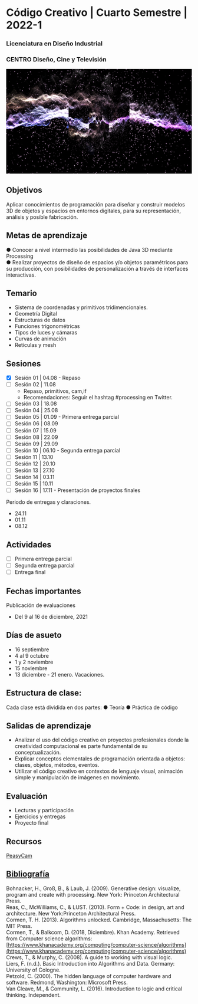 # Código Creativo | Cuarto Semestre | 2022-1
### __Licenciatura en Diseño Industrial__  
### __CENTRO Diseño, Cine y Televisión__  

![portada](https://github.com/MarianneTeixido/ArteEnRed/blob/main/img/noche01.png)

## Objetivos 

Aplicar conocimientos de programación para diseñar y construir modelos 3D de objetos y espacios en entornos digitales, para su representación, análisis y posible fabricación.

## Metas de aprendizaje
● Conocer a nivel intermedio las posibilidades de Java 3D mediante Processing  
● Realizar proyectos de diseño de espacios y/o objetos paramétricos para su producción, con posibilidades de personalización a través de interfaces interactivas.  

## Temario

- Sistema de coordenadas y primitivos tridimencionales.
- Geometría Digital
- Estructuras de datos 
- Funciones trigonométricas
- Tipos de luces y cámaras
- Curvas de animación
- Retículas y mesh

## Sesiones 

- [X] Sesión 01 | 04.08 - Repaso 
- [ ] Sesión 02 | 11.08 
	- Repaso, primitivos, cam,if  
	- Recomendaciones: Seguir el hashtag #processing en Twitter.
- [ ] Sesión 03 | 18.08
- [ ] Sesión 04 | 25.08 
- [ ] Sesión 05 | 01.09 - Primera entrega parcial
- [ ] Sesión 06 | 08.09
- [ ] Sesión 07 | 15.09
- [ ] Sesión 08 | 22.09
- [ ] Sesión 09 | 29.09
- [ ] Sesión 10 | 06.10 - Segunda entrega parcial
- [ ] Sesión 11 | 13.10 
- [ ] Sesión 12 | 20.10
- [ ] Sesión 13 | 27.10
- [ ] Sesión 14 | 03.11
- [ ] Sesión 15 | 10.11
- [ ] Sesión 16 | 17.11 - Presentación de proyectos finales

Periodo de entregas y claraciones. 
- 24.11
- 01.11
- 08.12

## Actividades 

- [ ] Primera entrega parcial 
- [ ] Segunda entrega parcial
- [ ] Entrega final 

## Fechas importantes

Publicación de evaluaciones  
- Del 9 al 16 de diciembre, 2021  

## Días de asueto

- 16 septiembre
- 4 al 9 octubre
- 1 y 2 noviembre
- 15 noviembre
- 13 diciembre - 21 enero. Vacaciones.

## Estructura de clase:

Cada clase está dividida en dos partes:
● Teoría
● Práctica de código

## Salidas de aprendizaje

- Analizar el uso del código creativo en proyectos profesionales donde la creatividad computacional es parte fundamental de su conceptualización.
- Explicar conceptos elementales de programación orientada a objetos: clases, objetos, métodos, eventos.
- Utilizar el código creativo en contextos de lenguaje visual, animación simple y manipulación de imágenes en movimiento.

## Evaluación 

- Lecturas y participación  
- Ejercicios y entregas
- Proyecto final 

## Recursos 
[PeasyCam](http://mrfeinberg.com/peasycam/)

## [Bibliografía](https://drive.google.com/drive/folders/1AL_OvQOKRKF1Be9hGrXtFDG8qFC3daiQ?usp=sharing)

Bohnacker, H., Groß, B., & Laub, J. (2009). Generative design: visualize, program and create with processing. New York: Princeton Architectural Press.  
Reas, C., McWilliams, C., & LUST. (2010). Form + Code: in design, art and architecture. New York:Princeton Architectural Press.  
Cormen, T. H. (2013). Algorithms unlocked. Cambridge, Massachusetts: The MIT Press.  
Cormen, T., & Balkcom, D. (2018, Diciembre). Khan Academy. Retrieved from Computer science algorithms: [https://www.khanacademy.org/computing/computer-science/algorithms](https://www.khanacademy.org/computing/computer-science/algorithms)  
Crews, T., & Murphy, C. (2008). A guide to working with visual logic.  
Liers, F. (n.d.). Basic Introduction into Algorithms and Data. Germany: University of Cologne.  
Petzold, C. (2000). The hidden language of computer hardware and software. Redmond, Washington: Microsoft Press.  
Van Cleave, M., & Community, L. (2016). Introduction to logic and critical thinking. Independent.  
